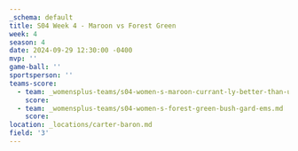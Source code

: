 ```yaml
---
_schema: default
title: S04 Week 4 - Maroon vs Forest Green
week: 4
season: 4
date: 2024-09-29 12:30:00 -0400
mvp: ''
game-ball: ''
sportsperson: ''
teams-score:
  - team: _womensplus-teams/s04-women-s-maroon-currant-ly-better-than-u.md
    score:
  - team: _womensplus-teams/s04-women-s-forest-green-bush-gard-ems.md
    score:
location: _locations/carter-baron.md
field: '3'
---
```

